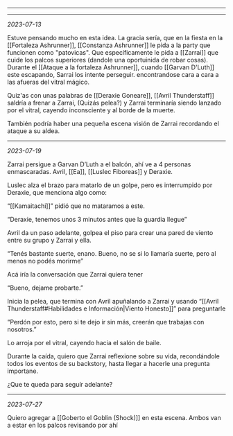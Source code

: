  ---
---
*2023-07-13*

Estuve pensando mucho en esta idea. La gracia sería, que en la fiesta en la [[Fortaleza Ashrunner]], [[Constanza Ashrunner]] le pida a la party que funcionen como "patovicas". Que específicamente le pida a [[Zarrai]] que cuide los palcos superiores (dandole una oportuinida de robar cosas). Durante el [[Ataque a la fortaleza Ashrunner]], cuando [[Garvan D'Luth]] este escapando, Sarrai los intente perseguir. encontrandose cara a cara a las afueras del vitral mágico.

Quiz'as con unas palabras de [[Deraxie Goneare]], [[Avril Thunderstaff]] saldría a frenar a Zarrai, (Quizás pelea?) y Zarrai terminaría siendo lanzado por el vitral, cayendo inconsciente y al borde de la muerte.

También podría haber una pequeña escena visión de Zarrai recordando el ataque a su aldea.

---
*2023-07-19*

Zarrai persigue a Garvan D’Luth a el balcón, ahí ve a 4 personas enmascaradas. Avril, [[Ea]], [[Luslec Fiboreas]] y Deraxie.

Luslec alza el brazo para matarlo de un golpe, pero es interrumpido por Deraxie, que menciona algo como:

“[[Kamaitachi]]” pidió que no mataramos a este.

“Deraxie, tenemos unos 3 minutos antes que la guardia llegue”

Avril da un paso adelante, golpea el piso para crear una pared de viento entre su grupo y Zarrai y ella.

“Tenés bastante suerte, enano. Bueno, no se si lo llamaría suerte, pero al menos no podés morirme”

Acá iría la conversación que Zarrai quiera tener

“Bueno, dejame probarte.”

Inicia la pelea, que termina con Avril apuñalando a Zarrai y usando “[[Avril Thunderstaff#Habilidades e Información|Viento Honesto]]” para preguntarle


“Perdón por esto, pero si te dejo ir sin más, creerán que trabajas con nosotros.”

Lo arroja por el vitral, cayendo hacia el salón de baile.

Durante la caída, quiero que Zarrai reflexione sobre su vida, recondándole todos los eventos de su backstory, hasta llegar a hacerle una pregunta importane.

¿Que te queda para seguír adelante?

---
*2023-07-27*

Quiero agregar a [[Goberto el Goblin (Shock)]] en esta escena. Ambos van a estar en los palcos revisando por ahí